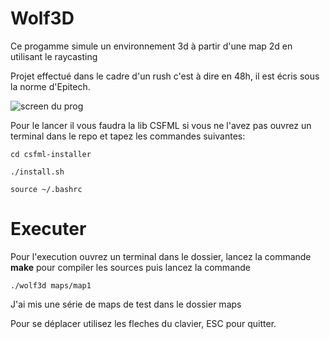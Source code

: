 # Wolf3D

Ce progamme simule un environnement 3d à partir d'une map 2d en utilisant le raycasting

Projet effectué dans le cadre d'un rush c'est à dire en 48h, il est écris sous la norme d'Epitech.

![screen du prog](https://image.prntscr.com/image/PopWT_3NRkaydTsiSKlKZw.png)

Pour le lancer il vous faudra la lib CSFML si vous ne l'avez pas ouvrez un terminal dans le repo et tapez les commandes suivantes:

``cd csfml-installer``

``./install.sh``

``source ~/.bashrc``

# Executer
Pour l'execution ouvrez un terminal dans le dossier, lancez la commande **make** pour compiler les sources puis lancez la commande 

``./wolf3d maps/map1``

J'ai mis une série de maps de test dans le dossier maps

Pour se déplacer utilisez les fleches du clavier, ESC pour quitter.
